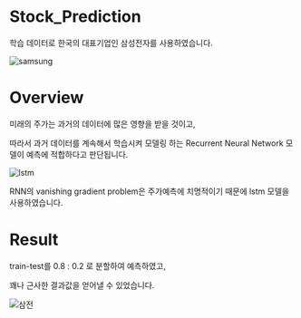 # Stock_Prediction

학습 데이터로 한국의 대표기업인 삼성전자를 사용하였습니다.

![samsung](https://user-images.githubusercontent.com/50981989/89871074-c6f88b00-dbf1-11ea-855c-a6d2e7b41975.PNG)

# Overview

미래의 주가는 과거의 데이터에 많은 영향을 받을 것이고,

따라서 과거 데이터를 계속해서 학습시켜 모델링 하는 Recurrent Neural Network 모델이 예측에 적합하다고 판단됩니다.

![lstm](https://user-images.githubusercontent.com/50981989/89870391-bbf12b00-dbf0-11ea-8783-b926b186efd1.png)

RNN의 vanishing gradient problem은 주가예측에 치명적이기 때문에 lstm 모델을 사용하였습니다.


# Result

train-test를 0.8 : 0.2 로 분할하여 예측하였고,

꽤나 근사한 결과값을 얻어낼 수 있었습니다.

![삼전](https://user-images.githubusercontent.com/50981989/89870395-bc89c180-dbf0-11ea-86fb-49e9344df451.PNG)
